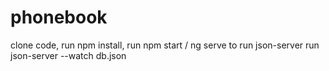 # phonebook
clone code, run npm install, run npm start / ng serve
to run json-server run json-server --watch db.json

